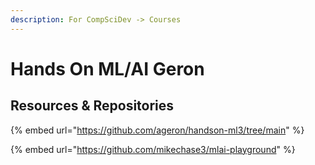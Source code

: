 ```yaml
---
description: For CompSciDev -> Courses
---
```


# Hands On ML/AI Geron

## Resources & Repositories

{% embed url="https://github.com/ageron/handson-ml3/tree/main" %}

{% embed url="https://github.com/mikechase3/mlai-playground" %}
